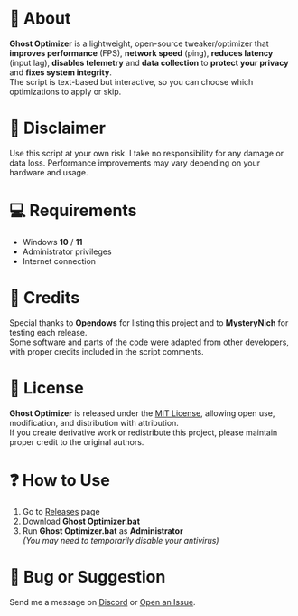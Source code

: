 # 💜 About
**Ghost Optimizer** is a lightweight, open-source tweaker/optimizer that **improves performance** (FPS), **network speed** (ping), **reduces latency** (input lag), **disables telemetry** and **data collection** to **protect your privacy** and **fixes system integrity**.  
The script is text-based but interactive, so you can choose which optimizations to apply or skip.

# 🚨 Disclaimer
Use this script at your own risk. I take no responsibility for any damage or data loss.
Performance improvements may vary depending on your hardware and usage.

# 💻 Requirements
- Windows **10** / **11**  
- Administrator privileges  
- Internet connection  

# 🤝 Credits
Special thanks to **Opendows** for listing this project and to **MysteryNich** for testing each release.  
Some software and parts of the code were adapted from other developers, with proper credits included in the script comments.

# 📜 License
**Ghost Optimizer** is released under the [MIT License](https://github.com/louzkk/Ghost-Optimizer?tab=MIT-1-ov-file), allowing open use, modification, and distribution with attribution.  
If you create derivative work or redistribute this project, please maintain proper credit to the original authors.   

# ❓ How to Use
1. Go to [Releases](https://github.com/louzkk/Ghost-Optimizer/releases)  page    
2. Download **Ghost Optimizer.bat**  
3. Run **Ghost Optimizer.bat** as **Administrator**  
*(You may need to temporarily disable your antivirus)*

# 💬 Bug or Suggestion
Send me a message on [Discord](https://github.com/louzkk) or [Open an Issue](https://github.com/louzkk/Ghost-Optimizer/issues).
